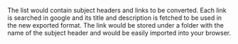 The list would contain subject headers and links to be converted. Each link is searched in google and its title and description is fetched to be used in the new exported format.
The link would be stored under a folder with the name of the subject header and would be easily imported into your browser.